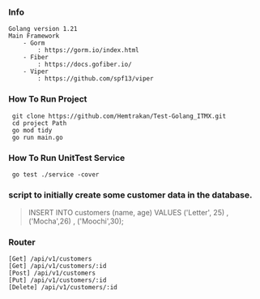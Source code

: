 ### Info 
```
Golang version 1.21
Main Framework
    - Gorm
        : https://gorm.io/index.html
    - Fiber
        : https://docs.gofiber.io/
    - Viper
        : https://github.com/spf13/viper
```

### How To Run Project 

```
 git clone https://github.com/Hemtrakan/Test-Golang_ITMX.git
 cd project Path
 go mod tidy 
 go run main.go
```

### How To Run UnitTest Service 
```
 go test ./service -cover
```

### script to initially create some customer data in the database.
> INSERT INTO customers (name, age) VALUES ('Letter', 25) , ('Mocha',26) , ('Moochi',30);

### Router

```
[Get] /api/v1/customers
[Get] /api/v1/customers/:id
[Post] /api/v1/customers
[Put] /api/v1/customers/:id
[Delete] /api/v1/customers/:id
```




